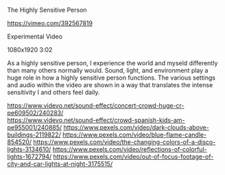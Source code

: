 The Highly Sensitive Person 

https://vimeo.com/392567819
 
Experimental Video 

1080x1920 3:02

 As a highly sensitive person, I experience the world and myseld differently than many others normally would. Sound, light, and environment play a huge role in how a highly sensitive person functions. The various settings and audio within the video are shown in a way that translates the intense sensitivity I and others feel daily. 


https://www.videvo.net/sound-effect/concert-crowd-huge-cr-pe609502/240283/ <br>
https://www.videvo.net/sound-effect/crowd-spanish-kids-am-pe955001/240885/
https://www.pexels.com/video/dark-clouds-above-buildings-2119822/
https://www.pexels.com/video/blue-flame-candle-854520/
https://www.pexels.com/video/the-changing-colors-of-a-disco-lights-3134610/
https://www.pexels.com/video/reflections-of-colorful-lights-1672794/
https://www.pexels.com/video/out-of-focus-footage-of-city-and-car-lights-at-night-3175515/


